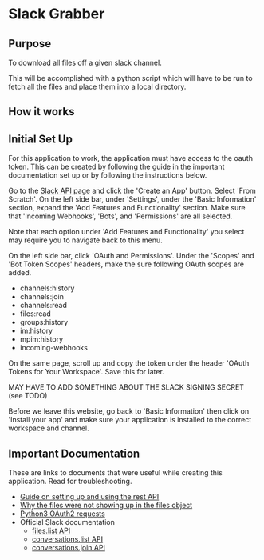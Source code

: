 # Slack Grabber

## Purpose

To download all files off a given slack channel. 

This will be accomplished with a python script which will have to be run to fetch all the files and place them into a local directory.

## How it works 

## Initial Set Up

For this application to work, the application must have access to the oauth token. This can be created by following the guide in the important documentation set up or by following the instructions below.

Go to the [Slack API page](https://api.slack.com/) and click the 'Create an App' button. Select 'From Scratch'. On the left side bar, under 'Settings', under the 'Basic Information' section, expand the 'Add Features and Functionality' section. Make sure that 'Incoming Webhooks', 'Bots', and 'Permissions' are all selected. 

Note that each option under 'Add Features and Functionality' you select may require you to navigate back to this menu.

On the left side bar, click 'OAuth and Permissions'. Under the 'Scopes' and 'Bot Token Scopes' headers, make the sure following OAuth scopes are added. 

- channels:history
- channels:join
- channels:read
- files:read
- groups:history
- im:history
- mpim:history
- incoming-webhooks

On the same page, scroll up and copy the token under the header 'OAuth Tokens for Your Workspace'. Save this for later. 

MAY HAVE TO ADD SOMETHING ABOUT THE SLACK SIGNING SECRET (see TODO)

Before we leave this website, go back to 'Basic Information' then click on 'Install your app' and make sure your application is installed to the correct workspace and channel.

## Important Documentation 

These are links to documents that were useful while creating this application. Read for troubleshooting.

- [Guide on setting up and using the rest API](https://tommcfarlin.com/querying-the-slack-api/)
- [Why the files were not showing up in the files object](https://stackoverflow.com/questions/65646097/why-does-slacks-files-list-endpoint-return-an-empty-files-array)
- [Python3 OAuth2 requests](https://docs.informatica.com/integration-cloud/cloud-api-manager/current-version/api-manager-guide/authentication-and-authorization/oauth-2-0-authentication-and-authorization/python-3-example--invoke-a-managed-api-with-oauth-2-0-authentica.html)
- Official Slack documentation 
  - [files.list API](https://api.slack.com/methods/files.list/test)
  - [conversations.list API](https://api.slack.com/methods/conversations.list/test)
  - [conversations.join API](https://api.slack.com/methods/conversations.join/test)
